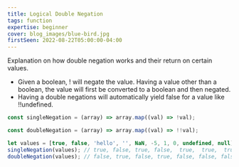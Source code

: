 ```yaml
---
title: Logical Double Negation
tags: function
expertise: beginner
cover: blog_images/blue-bird.jpg
firstSeen: 2022-08-22T05:00:00-04:00
---
```


Explanation on how double negation works and their return on certain values.

- Given a boolean, ! will negate the value. Having a value other than a boolean, the value will first be converted to a boolean and then negated.
- Having a double negations will automatically yield false for a value like !!undefined.

```js
const singleNegation = (array) => array.map((val) => !val);
```

```js
const doubleNegation = (array) => array.map((val) => !!val);
```

```js
let values = [true, false, 'hello', '', NaN, -5, 1, 0, undefined, null];
singleNegation(values); // true, false, true, false,  true,  true,  true,  true, false, false,  true
doubleNegation(values); // false, true, false, true, false, false, false, false, true, true, false
```
